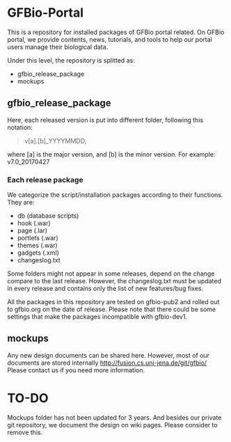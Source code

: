 # GFBio-Portal

This is a repository for installed packages of GFBio portal related. On GFBio portal, we provide contents, news, tutorials, and tools to help our portal users manage their biological data.

Under this level, the repository is splitted as:
  - gfbio_release_package
  - mockups

## gfbio_release_package
Here, each released version is put into different folder, following this notation:
>v[a].[b]_YYYYMMDD, 

where [a] is the major version, and [b] is the minor version.
For example: v7.0_20170427

### Each release package
We categorize the script/installation packages according to their functions. They are:
  - db (database scripts)
  - hook (.war)
  - page (.lar)
  - portlets (.war)
  - themes (.war)
  - gadgets (.xml)
  - changeslog.txt

Some folders might not appear in some releases, depend on the change compare to the last release. However, the changeslog.txt must be updated in every release and contains only the list of new features/bug fixes.

All the packages in this repository are tested on gfbio-pub2 and rolled out to gfbio.org on the date of release. Please note that there could be some settings that make the packages incompatible with gfbio-dev1.
  
## mockups
Any new design documents can be shared here. However, most of our documents are stored internally http://fusion.cs.uni-jena.de/git/gfbio/ Please contact us if you need more information.

# TO-DO
Mockups folder has not been updated for 3 years. And besides our private git repository, we document the design on wiki pages. Please consider to remove this.
